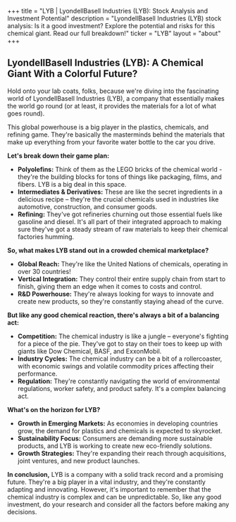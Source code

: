 +++
title = "LYB |  LyondellBasell Industries (LYB): Stock Analysis and Investment Potential"
description = "LyondellBasell Industries (LYB) stock analysis: Is it a good investment? Explore the potential and risks for this chemical giant. Read our full breakdown!"
ticker = "LYB"
layout = "about"
+++

        


## LyondellBasell Industries (LYB): A Chemical Giant With a Colorful Future?

Hold onto your lab coats, folks, because we're diving into the fascinating world of LyondellBasell Industries (LYB), a company that essentially makes the world go round (or at least, it provides the materials for a lot of what goes round).  

This global powerhouse is a big player in the plastics, chemicals, and refining game.  They're basically the masterminds behind the materials that make up everything from your favorite water bottle to the car you drive. 

**Let's break down their game plan:**

* **Polyolefins:**  Think of them as the LEGO bricks of the chemical world - they're the building blocks for tons of things like packaging, films, and fibers.  LYB is a big deal in this space.
* **Intermediates & Derivatives:** These are like the secret ingredients in a delicious recipe – they're the crucial chemicals used in industries like automotive, construction, and consumer goods.
* **Refining:** They've got refineries churning out those essential fuels like gasoline and diesel.  It's all part of their integrated approach to making sure they've got a steady stream of raw materials to keep their chemical factories humming.

**So, what makes LYB stand out in a crowded chemical marketplace?**

* **Global Reach:**  They're like the United Nations of chemicals, operating in over 30 countries!
* **Vertical Integration:**  They control their entire supply chain from start to finish, giving them an edge when it comes to costs and control.
* **R&D Powerhouse:** They're always looking for ways to innovate and create new products, so they're constantly staying ahead of the curve.

**But like any good chemical reaction, there's always a bit of a balancing act:**

* **Competition:** The chemical industry is like a jungle – everyone's fighting for a piece of the pie.  They've got to stay on their toes to keep up with giants like Dow Chemical, BASF, and ExxonMobil.
* **Industry Cycles:**  The chemical industry can be a bit of a rollercoaster, with economic swings and volatile commodity prices affecting their performance.
* **Regulation:**  They're constantly navigating the world of environmental regulations, worker safety, and product safety. It's a complex balancing act.

**What's on the horizon for LYB?**

* **Growth in Emerging Markets:**  As economies in developing countries grow, the demand for plastics and chemicals is expected to skyrocket.
* **Sustainability Focus:**  Consumers are demanding more sustainable products, and LYB is working to create new eco-friendly solutions.
* **Growth Strategies:**  They're expanding their reach through acquisitions, joint ventures, and new product launches.

**In conclusion,**  LYB is a company with a solid track record and a promising future. They're a big player in a vital industry, and they're constantly adapting and innovating. However, it's important to remember that the chemical industry is complex and can be unpredictable.  So, like any good investment, do your research and consider all the factors before making any decisions. 

        